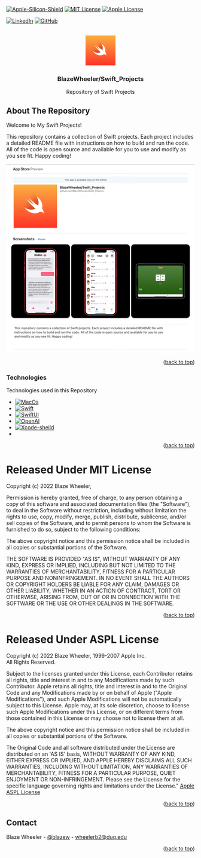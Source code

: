 
<a name="readme-top"></a>

[![Apple-Silicon-Shield]][Apple-Silicon-Shield-url]
[![MIT License][license-shield]][license-url]
[![Apple License][Apple-License]][Apple-License-url]

[![LinkedIn][linkedin-shield]][linkedin-url]
[![GitHub][GitHub-shield]][GitHub-url]

<!-- PROJECT LOGO -->
<br />
<div align="center">
  <a href="https://github.com/BlazeWheeler/Swift_Projects">
    <img src="Images/Swift.png" alt="Logo" width="80" height="80">
  </a>

  <h3 align="center">BlazeWheeler/Swift_Projects</h3>

  <p align="center">
    Repository of Swift Projects
    <br/>
    </div>

<!-- ABOUT THE PROJECT -->
## About The Repository
Welcome to My Swift Projects!

This repository contains a collection of Swift projects. Each project includes a detailed README file with instructions on how to build and run the code. All of the code is open source and available for you to use and modify as you see fit. Happy coding!

<!-- Change  -->
![App Preview](Images/AppPreview.png)

<p align="right">(<a href="#readme-top">back to top</a>)</p>

### Technologies

Technologies used in this Repository

* [![MacOs][MacOs]][MacOS-url]
* [![Swift][Swift]][Swift-url]
* [![SwiftUI][SwiftUI-sheild]][SwiftUI-url]
* [![OpenAI][OpenAI-sheild]][OpenAI-url]
* [![Xcode-sheild][Xcode-sheild]][Xcode-url]
* 
<p align="right">(<a href="#readme-top">back to top</a>)</p>

<!-- LICENSE -->
# Released Under MIT License

Copyright (c) 2022 Blaze Wheeler,

Permission is hereby granted, free of charge, to any person
obtaining a copy of this software and associated documentation
files (the "Software"), to deal in the Software without
restriction, including without limitation the rights to use,
copy, modify, merge, publish, distribute, sublicense, and/or sell
copies of the Software, and to permit persons to whom the
Software is furnished to do so, subject to the following
conditions:

The above copyright notice and this permission notice shall be
included in all copies or substantial portions of the Software.

THE SOFTWARE IS PROVIDED "AS IS", WITHOUT WARRANTY OF ANY KIND,
EXPRESS OR IMPLIED, INCLUDING BUT NOT LIMITED TO THE WARRANTIES
OF MERCHANTABILITY, FITNESS FOR A PARTICULAR PURPOSE AND
NONINFRINGEMENT. IN NO EVENT SHALL THE AUTHORS OR COPYRIGHT
HOLDERS BE LIABLE FOR ANY CLAIM, DAMAGES OR OTHER LIABILITY,
WHETHER IN AN ACTION OF CONTRACT, TORT OR OTHERWISE, ARISING
FROM, OUT OF OR IN CONNECTION WITH THE SOFTWARE OR THE USE OR
OTHER DEALINGS IN THE SOFTWARE.
<p align="right">(<a href="#readme-top">back to top</a>)</p>

# Released Under ASPL License

Copyright (c) 2022 Blaze Wheeler, 1999-2007 Apple Inc.  
All Rights Reserved.

Subject to the licenses granted under this License, each Contributor retains all rights, title and interest in and to any Modifications made by such Contributor.  Apple retains all rights, title and interest in and to the Original Code and any Modifications made by or on behalf of Apple ("Apple Modifications"), and such Apple Modifications will not be automatically subject to this License.  Apple may, at its sole discretion, choose to license such Apple Modifications under this License, or on different terms from those contained in this License or may choose not to license them at all.  

The above copyright notice and this permission notice shall be
included in all copies or substantial portions of the Software.

The Original Code and all software distributed under the License are distributed on an 'AS IS' basis, WITHOUT WARRANTY OF ANY KIND, EITHER EXPRESS OR IMPLIED, AND APPLE HEREBY DISCLAIMS ALL SUCH WARRANTIES, INCLUDING WITHOUT LIMITATION, ANY WARRANTIES OF MERCHANTABILITY, FITNESS FOR A PARTICULAR PURPOSE, QUIET ENJOYMENT OR NON-INFRINGEMENT.  Please see the License for the specific language governing rights and limitations under the License." 
 <a href="http://www.opensource.apple.com/apsl/"> Apple ASPL License</a>

<p align="right">(<a href="#readme-top">back to top</a>)</p>

<!-- CONTACT -->
## Contact

Blaze Wheeler - [@blazew](https://www.instagram.com/blazew/) - wheelerb2@duq.edu

<p align="right">(<a href="#readme-top">back to top</a>)</p>

<!-- MARKDOWN LINKS & IMAGES -->
<!-- https://www.markdownguide.org/basic-syntax/#reference-style-links -->

[Apple-License]: https://img.shields.io/badge/LICENSE-ASPL-999999?style=for-the-badge&logo=apple&logoColor=white
[Apple-License-url]: https://opensource.apple.com/apsl/
[Apple-Silicon-Shield]: https://img.shields.io/badge/Apple-Silicon_M2-999999?style=for-the-badge&logo=apple&logoColor=white
[Apple-Silicon-Shield-url]: https://support.apple.com/en-us/HT211814

[license-shield]: https://img.shields.io/github/license/othneildrew/Best-README-Template.svg?style=for-the-badge
[license-url]: https://www.mit.edu/~amini/LICENSE.md
[linkedin-shield]: https://img.shields.io/badge/-LinkedIn-black.svg?style=for-the-badge&logo=linkedin&colorB=555

[linkedin-url]:https://www.linkedin.com/in/blaze-wheeler-8306a2223/
[GitHub-shield]: 	https://img.shields.io/badge/GitHub-100000?style=for-the-badge&logo=github&logoColor=white
[GitHub-url]: https://github.com/blazeWheeler

[MacOs]:https://img.shields.io/badge/mac%20os-000000?style=for-the-badge&logo=apple&logoColor=white
[MacOs-url]: https://www.apple.com/macos/ventura/
[MacOs-url]: https://www.apple.com/macos/ventura/

[Swift]: https://img.shields.io/badge/Swift-FA7343?style=for-the-badge&logo=swift&logoColor=white
[Swift-url]: https://www.apple.com/swift/

[SwiftUI-sheild]: https://img.shields.io/badge/SwiftUI-FA7343?style=for-the-badge&logo=swift&logoColor=white 
[SwiftUI-url]: https://developer.apple.com/xcode/swiftui/

[Instagram]:https://img.shields.io/badge/Instagram-E4405F?style=for-the-badge&logo=instagram&logoColor=white
[Instagram-url]: https://www.instagram.com/


[OpenAI-sheild]: https://img.shields.io/badge/OpenAI-412991.svg?style=for-the-badge&logo=OpenAI&logoColor=white 
[OpenAI-url]: https://openai.com/

[Xcode-sheild]: https://img.shields.io/badge/Xcode-147EFB.svg?style=for-the-badge&logo=Xcode&logoColor=white 
[Xcode-url]: https://developer.apple.com/xcode/
